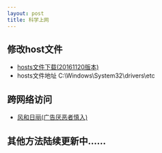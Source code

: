 ```yaml
---
layout: post
title: 科学上网
---
```


## 修改host文件 
* [hosts文件下载(20161120版本)](https://github.com/racaljk/hosts/archive/master.zip)
* hosts文件地址 C:\Windows\System32\drivers\etc

## 跨网络访问
* [风和日丽(广告厌恶者慎入)](http://www.fengherili.cc)

## 其他方法陆续更新中......
